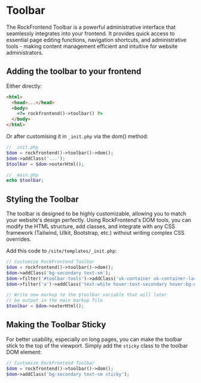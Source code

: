 # Toolbar

The RockFrontend Toolbar is a powerful administrative interface that seamlessly integrates into your frontend. It provides quick access to essential page editing functions, navigation shortcuts, and administrative tools - making content management efficient and intuitive for website administrators.

## Adding the toolbar to your frontend

Either directly:

```html
<html>
  <head>...</head>
  <body>
    <?= rockfrontend()->toolbar() ?>
  </body>
</html>
```

Or after customising it in `_init.php` via the dom() method:

```php
// _init.php
$dom = rockfrontend()->toolbar()->dom();
$dom->addClass('...');
$toolbar = $dom->outerHtml();

// _main.php
echo $toolbar;
```

## Styling the Toolbar

The toolbar is designed to be highly customizable, allowing you to match your website's design perfectly. Using RockFrontend's DOM tools, you can modify the HTML structure, add classes, and integrate with any CSS framework (Tailwind, UIkit, Bootstrap, etc.) without writing complex CSS overrides.

Add this code to `/site/templates/_init.php`:

```php
// Customize RockFrontend Toolbar
$dom = rockfrontend()->toolbar()->dom();
$dom->addClass('bg-secondary text-sm');
$dom->filter('#toolbar-tools')->addClass('uk-container uk-container-large');
$dom->filter('a')->addClass('text-white hover:text-secondary hover:bg-white transition');

// Write new markup to the $toolbar variable that will later
// be output in the main markup file
$toolbar = $dom->outerHtml();
```

## Making the Toolbar Sticky

For better usability, especially on long pages, you can make the toolbar stick to the top of the viewport. Simply add the `sticky` class to the toolbar DOM element:

```php
// Customize RockFrontend Toolbar
$dom = rockfrontend()->toolbar()->dom();
$dom->addClass('bg-secondary text-sm sticky');
```
